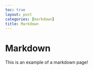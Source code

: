 ```yaml
---
toc: true
layout: post
categories: [markdown]
title: Markdown
---
```


# Markdown
This is an example of a markdown page!